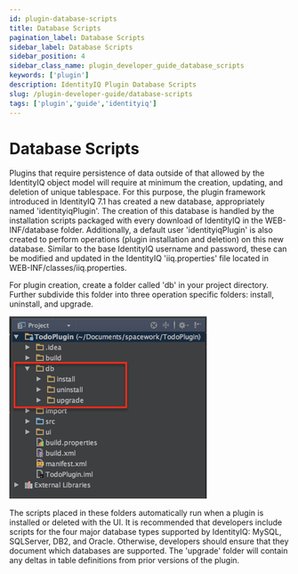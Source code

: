 ```yaml
---
id: plugin-database-scripts
title: Database Scripts
pagination_label: Database Scripts
sidebar_label: Database Scripts
sidebar_position: 4
sidebar_class_name: plugin_developer_guide_database_scripts
keywords: ['plugin']
description: IdentityIQ Plugin Database Scripts
slug: /plugin-developer-guide/database-scripts
tags: ['plugin','guide','identityiq']
---
```


# Database Scripts

Plugins that require persistence of data outside of that allowed by the IdentityIQ object model will require at minimum the creation, updating, and deletion of unique tablespace. For this purpose, the plugin framework introduced in IdentityIQ 7.1 has created a new database, appropriately named 'identityiqPlugin'. The creation of this database is handled by the installation scripts packaged with every download of IdentityIQ in the WEB-INF/database folder. Additionally, a default user 'identityiqPlugin' is also created to perform operations (plugin installation and deletion) on this new database. Similar to the base IdentityIQ username and password, these can be modified and updated in the IdentityIQ 'iiq.properties' file located in WEB-INF/classes/iiq.properties.

For plugin creation, create a folder called 'db' in your project directory. Further subdivide this folder into three operation specific folders: install, uninstall, and upgrade.

![Database Scripts](../img/database_scripts.png)

The scripts placed in these folders automatically run when a plugin is installed or deleted with the UI. It is recommended that developers include scripts for the four major database types supported by IdentityIQ: MySQL, SQLServer, DB2, and Oracle. Otherwise, developers should ensure that they document which databases are supported. The 'upgrade' folder will contain any deltas in table definitions from prior versions of the plugin.